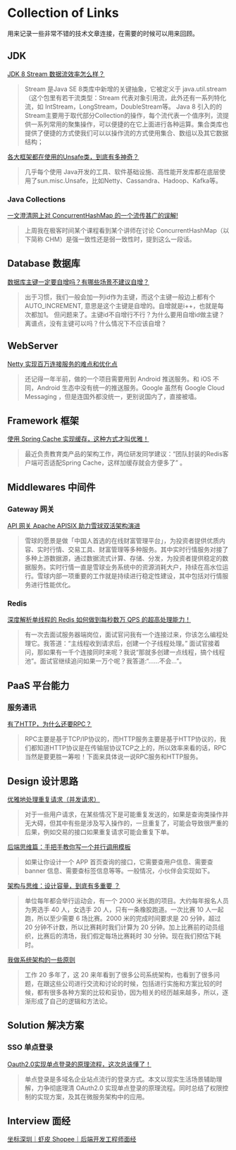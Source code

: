 # Collection of Links

用来记录一些非常不错的技术文章连接，在需要的时候可以用来回顾。

## JDK

[JDK 8 Stream 数据流效率怎么样？](https://mp.weixin.qq.com/s/l9rhtf_klcjQBroy8ULcDQ?forceh5=1)
>Stream 是Java SE 8类库中新增的关键抽象，它被定义于 java.util.stream （这个包里有若干流类型：Stream<T> 代表对象引用流，此外还有一系列特化流，如 IntStream，LongStream，DoubleStream等。
>Java 8 引入的的Stream主要用于取代部分Collection的操作，每个流代表一个值序列，流提供一系列常用的聚集操作，可以便捷的在它上面进行各种运算。集合类库也提供了便捷的方式使我们可以以操作流的方式使用集合、数组以及其它数据结构；

[各大框架都在使用的Unsafe类，到底有多神奇？](https://mp.weixin.qq.com/s/cBte2hchplRVvkxyXYb29w?forceh5=1)
>几乎每个使用 Java开发的工具、软件基础设施、高性能开发库都在底层使用了sun.misc.Unsafe，比如Netty、Cassandra、Hadoop、Kafka等。

### Java Collections

[一文澄清网上对 ConcurrentHashMap 的一个流传甚广的误解!](https://mp.weixin.qq.com/s/UmR5-NUvTrniNSWsC1mt8w?forceh5=1)
>上周我在极客时间某个课程看到某个讲师在讨论 ConcurrentHashMap（以下简称 CHM）是强一致性还是弱一致性时，提到这么一段话。

## Database 数据库

[数据库主键一定要自增吗？有哪些场景不建议自增？](https://mp.weixin.qq.com/s/Xu_SfM-DzKarybGpspwIHA?forceh5=1)
>出于习惯，我们一般会加一列id作为主键，而这个主键一般边上都有个AUTO_INCREMENT, 意思是这个主键是自增的。自增就是i++，也就是每次都加1。
>但问题来了。主键id不自增行不行？为什么要用自增id做主键？离谱点，没有主键可以吗？什么情况下不应该自增？

## WebServer

[Netty 实现百万连接服务的难点和优化点](https://mp.weixin.qq.com/s/MacyYS3rbTQHlO7KA77OQA?forceh5=1)
>还记得一年半前，做的一个项目需要用到 Android 推送服务。和 iOS 不同，Android 生态中没有统一的推送服务。Google 虽然有 Google Cloud Messaging ，但是连国外都没统一，更别说国内了，直接被墙。

## Framework 框架

[使用 Spring Cache 实现缓存，这种方式才叫优雅！](https://mp.weixin.qq.com/s/20KeeJ6u00_lu9TZVpJMtw?forceh5=1)
>最近负责教育类产品的架构工作，两位研发同学建议：“团队封装的Redis客户端可否适配Spring Cache，这样加缓存就会方便多了” 。

## Middlewares 中间件

### Gateway 网关

[API 网关 Apache APISIX 助力雪球双活架构演进
](https://mp.weixin.qq.com/s/O7HH03unTwo_JbOtmz8m2A?forceh5=1)
>雪球的愿景是做「中国人首选的在线财富管理平台」，为投资者提供优质内容、实时行情、交易工具、财富管理等多种服务。其中实时行情服务对接了多种上游数据源，通过数据流式计算、存储、分发，为投资者提供稳定的数据服务。实时行情一直是雪球业务系统中的资源消耗大户，持续在高水位运行。雪球内部一项重要的工作就是持续进行稳定性建设，其中包括对行情服务进行性能优化。

### Redis

[深度解析单线程的 Redis 如何做到每秒数万 QPS 的超高处理能力！](https://mp.weixin.qq.com/s/4bSy5cld0oZg8gqNGuemZA?forceh5=1)
>有一次去面试服务器端岗位，面试官问我有一个连接过来，你该怎么编程处理它。我答道：“主线程收到请求后，创建一个子线程处理。” 面试官接着问，那如果有一千个连接同时来呢？我说“那就多创建一点线程，搞个线程池”。面试官继续追问如果一万个呢？我答道:“......不会...”。

## PaaS 平台能力

### 服务通讯

[有了HTTP，为什么还要RPC？](https://mp.weixin.qq.com/s/quMRZIwJqQyG8G7X7hdyBA?forceh5=1)
>RPC主要是基于TCP/IP协议的，而HTTP服务主要是基于HTTP协议的，我们都知道HTTP协议是在传输层协议TCP之上的，所以效率来看的话，RPC当然是要更胜一筹啦！下面来具体说一说RPC服务和HTTP服务。

## Design 设计思路

[优雅地处理重复请求（并发请求）](https://mp.weixin.qq.com/s/xhaZsLY5XTE5Sm9Z_4eoYw?forceh5=1)
>对于一些用户请求，在某些情况下是可能重复发送的，如果是查询类操作并无大碍，但其中有些是涉及写入操作的，一旦重复了，可能会导致很严重的后果，例如交易的接口如果重复请求可能会重复下单。

[后端思维篇：手把手教你写一个并行调用模板](https://mp.weixin.qq.com/s/-E0-srX7L93BMKNN638eXQ?forceh5=1)
>如果让你设计一个 APP 首页查询的接口，它需要查用户信息、需要查 banner 信息、需要查标签信息等等。一般情况，小伙伴会实现如下。

[架构与思维：设计容量，到底有多重要 ？](https://mp.weixin.qq.com/s/if-fhwu8fgvWZKyi-doDbA?forceh5=1)
>单位每年都会举行运动会，有一个 2000 米长跑的项目。大约每年报名人员为男选手 40 人，女选手 20 人，只有一条橡胶跑道。一次比赛 10 人一起跑，所以至少需要 6 场比赛。2000 米的完成时间要求是 20 分钟，超过 20 分钟不计数，所以比赛耗时我们计算为 20 分钟。加上比赛前的动员组织，比赛后的清场，我们假定每场比赛耗时 30 分钟。现在我们预估下耗时。

[我做系统架构的一些原则](https://coolshell.cn/articles/21672.html)
>工作 20 多年了，这 20 来年看到了很多公司系统架构，也看到了很多问题，在跟这些公司进行交流和讨论的时候，包括进行实施和方案比较的时候，都有很多各种方案的比较和妥协，因为相关的经历越来越多，所以，逐渐形成了自己的逻辑和方法论。

## Solution 解决方案

### SSO 单点登录

[Oauth2.0实现单点登录的原理流程，这次总该懂了！](https://mp.weixin.qq.com/s/6dqv9jk-725KE3D5mO47Bg?forceh5=1)
>单点登录是多域名企业站点流行的登录方式。本文以现实生活场景辅助理解，力争彻底理清 OAuth2.0 实现单点登录的原理流程。同时总结了权限控制的实现方案，及其在微服务架构中的应用。

## Interview 面经

[坐标深圳｜虾皮 Shopee｜后端开发工程师面经](https://mp.weixin.qq.com/s/pC3Z5zQAu3L48iM9yHiFEQ?forceh5=1)
